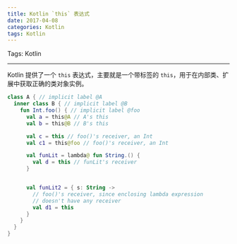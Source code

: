 ```yaml
---
title: Kotlin `this` 表达式
date: 2017-04-08
categories: Kotlin
tags: Kotlin
---
```


Tags: Kotlin


---

Kotlin 提供了一个 `this` 表达式，主要就是一个带标签的 `this`，用于在内部类、扩展中获取正确的类对象实例。

```kotlin
class A { // implicit label @A
  inner class B { // implicit label @B
    fun Int.foo() { // implicit label @foo
      val a = this@A // A's this
      val b = this@B // B's this

      val c = this // foo()'s receiver, an Int
      val c1 = this@foo // foo()'s receiver, an Int

      val funLit = lambda@ fun String.() {
        val d = this // funLit's receiver
      }


      val funLit2 = { s: String ->
        // foo()'s receiver, since enclosing lambda expression
        // doesn't have any receiver
        val d1 = this
      }
    }
  }
}
```

